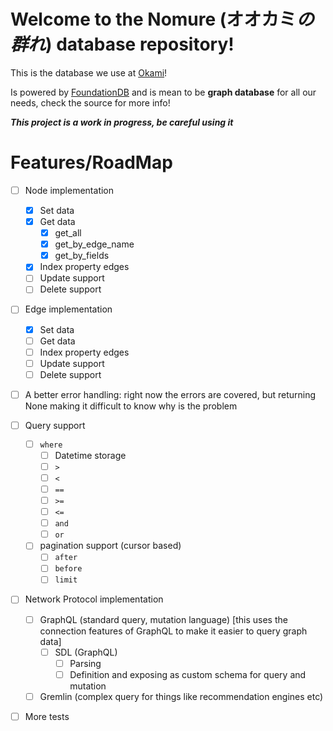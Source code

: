 # Welcome to the Nomure (オオカミ*の群れ*) database repository!

This is the database we use at [Okami](https://www.okami.io)!

Is powered by [FoundationDB](https://www.foundationdb.org) and is mean to be **graph database** for all our needs, 
check the source for more info!

***This project is a work in progress, be careful using it***

# Features/RoadMap

- [ ] Node implementation
    - [x] Set data
    - [x] Get data
        - [x] get_all
        - [x] get_by_edge_name
        - [x] get_by_fields
    - [x] Index property edges
    - [ ] Update support
    - [ ] Delete support

- [ ] Edge implementation
    - [x] Set data
    - [ ] Get data
    - [ ] Index property edges
    - [ ] Update support
    - [ ] Delete support

- [ ] A better error handling: right now the errors are covered, but returning None making it difficult to know 
why is the problem

- [ ] Query support

    - [ ] `where` 
        - [ ] Datetime storage
        - [ ] `>`
        - [ ] `<`
        - [ ] `==`
        - [ ] `>=`
        - [ ] `<=`
        - [ ] `and`
        - [ ] `or`

    - [ ] pagination support (cursor based)
        - [ ] `after`
        - [ ] `before`
        - [ ] `limit`

- [ ] Network Protocol implementation
    - [ ] GraphQL (standard query, mutation language) [this uses the connection 
    features of GraphQL to make it easier to query graph data]
        - [ ] SDL (GraphQL)
            - [ ] Parsing
            - [ ] Definition and exposing as custom schema for query and mutation
    - [ ] Gremlin (complex query for things like recommendation engines etc)

- [ ] More tests
